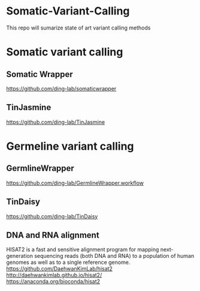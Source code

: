 # Somatic-Variant-Calling

This repo will sumarize state of art variant calling methods

#  Somatic variant calling

## Somatic Wrapper
https://github.com/ding-lab/somaticwrapper

## TinJasmine
https://github.com/ding-lab/TinJasmine


#  Germeline variant calling

## GermlineWrapper
https://github.com/ding-lab/GermlineWrapper.workflow

## TinDaisy
https://github.com/ding-lab/TinDaisy

## DNA and RNA alignment
HISAT2 is a fast and sensitive alignment program for mapping next-generation sequencing reads (both DNA and RNA) to a population of human genomes as well as to a single reference genome.
https://github.com/DaehwanKimLab/hisat2
http://daehwankimlab.github.io/hisat2/
https://anaconda.org/bioconda/hisat2
